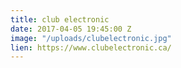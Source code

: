 ```yaml
---
title: club electronic
date: 2017-04-05 19:45:00 Z
image: "/uploads/clubelectronic.jpg"
lien: https://www.clubelectronic.ca/
---
```



